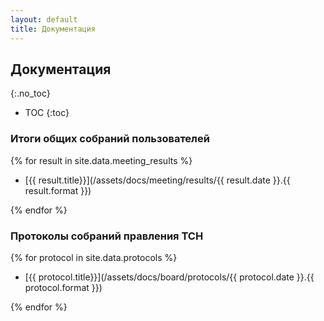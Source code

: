 ```yaml
---
layout: default
title: Документация
---
```


## Документация
{:.no_toc}

* TOC
{:toc}
  
### Итоги общих собраний пользователей

{% for result in site.data.meeting_results %}

* [{{ result.title}}](/assets/docs/meeting/results/{{ result.date }}.{{ result.format }})

{% endfor %}

### Протоколы собраний правления ТСН

{% for protocol in site.data.protocols %}

* [{{ protocol.title}}](/assets/docs/board/protocols/{{ protocol.date }}.{{ protocol.format }})

{% endfor %}
